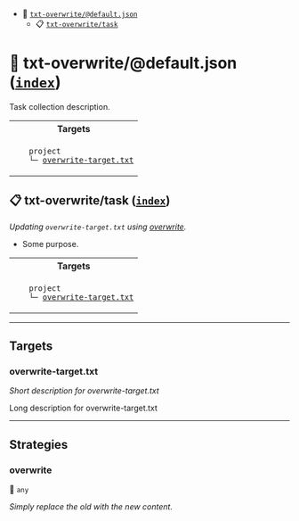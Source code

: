 - <a name="mock-plugin-task-idx-ref-txt-overwritedefaultjson">:open_file_folder:</a> <a href="#mock-plugin-task-ref-txt-overwritedefaultjson">`txt-overwrite/@default.json`</a>
  - <a name="mock-plugin-task-idx-ref-txt-overwritetask">:clipboard:</a> <a href="#mock-plugin-task-ref-txt-overwritetask">`txt-overwrite/task`</a>

# :open_file_folder: <a name="mock-plugin-task-ref-txt-overwritedefaultjson">txt-overwrite/@default.json</a> (<a href="#mock-plugin-task-idx-ref-txt-overwritedefaultjson">`index`</a>)

Task collection description.

<table>
  <tbody>
    <tr>
      <th>Targets</th>
    </tr>
    <tr>
      <td align="left" valign="top">
        <ul>
<code>project</code><br/>
<code>└─&nbsp;<a href="#mock-plugin-target-ref-overwrite-targettxt">overwrite-target.txt</a></code><br/>
        </ul>
      </td>
    </tr>
  </tbody>
</table>

## :clipboard: <a name="mock-plugin-task-ref-txt-overwritetask">txt-overwrite/task</a> (<a href="#mock-plugin-task-idx-ref-txt-overwritetask">`index`</a>)

_Updating `overwrite-target.txt` using <a href="#mock-plugin-strat-ref-overwrite">overwrite</a>._

- Some purpose.

<table>
  <tbody>
    <tr>
      <th>Targets</th>
    </tr>
    <tr>
      <td align="left" valign="top">
        <ul>
<code>project</code><br/>
<code>└─&nbsp;<a href="#mock-plugin-target-ref-overwrite-targettxt">overwrite-target.txt</a></code><br/>
        </ul>
      </td>
    </tr>
  </tbody>
</table>

------

## Targets

### <a name="mock-plugin-target-ref-overwrite-targettxt">overwrite-target.txt</a>  

*Short description for overwrite-target.txt*

Long description for overwrite-target.txt

------

## Strategies

### <a name="mock-plugin-strat-ref-overwrite">overwrite</a>  

:small_blue_diamond: `any`

*Simply replace the old with the new content.*

